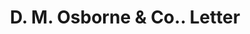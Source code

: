 ---
doi: 10.7916/D8CC2BTW
date_other: '1902'
date_other_textual: '1902'
form: correspondence
genre:
- Letters (correspondence)
name:
- D. M. Osborne & Co.
object_in_context_url: https://biggert.cul.columbia.edu/items/view/ave_biggert_01393
subject_hierarchical_geographic:
- Philadelphia, Pennsylvania, United States
subject_name:
- D. M. Osborne & Co.
title: D. M. Osborne & Co.. Letter
sort_title: D. M. Osborne & Co.. Letter
call_number: ave_biggert_01393
coordinates:
- 40.00944444444445,-75.13333333333334
pid: ave_biggert_01393
identifiers: ave_biggert_01393
thumbnail: https://derivativo-3.library.columbia.edu/iiif/2/ldpd:344767/full/!256,256/0/native.jpg
permalink: "/biggert/ave_biggert_01393/"
layout: iiif-image-page
---